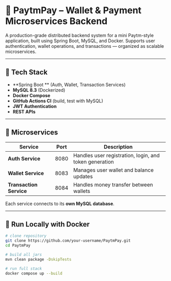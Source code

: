 # 💸 PaytmPay – Wallet & Payment Microservices Backend

A production-grade distributed backend system for a mini Paytm-style application, built using Spring Boot, MySQL, and Docker. Supports user authentication, wallet operations, and transactions — organized as scalable microservices.

---

## 🔧 Tech Stack

- **Spring Boot ** (Auth, Wallet, Transaction Services)
- **MySQL 8.3** (Dockerized)
- **Docker Compose**
- **GitHub Actions CI** (build, test with MySQL)
- **JWT Authentication**
- **REST APIs**

---

## 📁 Microservices

| Service           | Port | Description                        |
|------------------|------|------------------------------------|
| **Auth Service** | 8080 | Handles user registration, login, and token generation |
| **Wallet Service** | 8083 | Manages user wallet and balance updates |
| **Transaction Service** | 8084 | Handles money transfer between wallets |

Each service connects to its **own MySQL database**.

---

## 🚀 Run Locally with Docker

```bash
# clone repository
git clone https://github.com/your-username/PaytmPay.git
cd PaytmPay

# build all jars
mvn clean package -DskipTests

# run full stack
docker compose up --build
